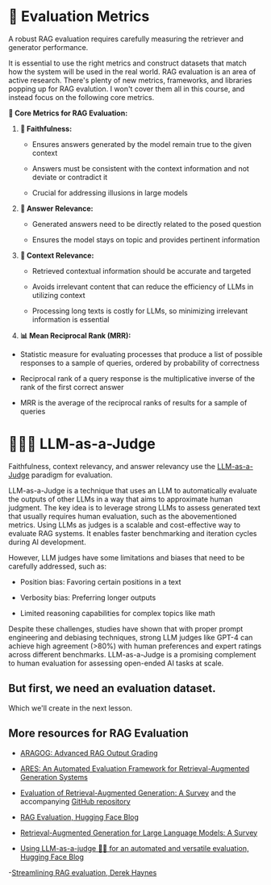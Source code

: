 # 📐 Evaluation Metrics

A robust RAG evaluation requires carefully measuring the retriever and generator performance.

It is essential to use the right metrics and construct datasets that match how the system will be used in the real world. RAG evaluation is an area of active research. There's plenty of new metrics, frameworks, and libraries popping up for RAG evalution. I won't cover them all in this course, and instead focus on the following core metrics.

**🎯 Core Metrics for RAG Evaluation:**

1. **🤝 Faithfulness:**

   - Ensures answers generated by the model remain true to the given context

   - Answers must be consistent with the context information and not deviate or contradict it

   - Crucial for addressing illusions in large models

2. **🎯 Answer Relevance:**

   - Generated answers need to be directly related to the posed question

   - Ensures the model stays on topic and provides pertinent information

3. **📑 Context Relevance:**

   - Retrieved contextual information should be accurate and targeted

   - Avoids irrelevant content that can reduce the efficiency of LLMs in utilizing context

   - Processing long texts is costly for LLMs, so minimizing irrelevant information is essential

4. **📊 Mean Reciprocal Rank (MRR):**

  - Statistic measure for evaluating processes that produce a list of possible responses to a sample of queries, ordered by probability of correctness

  - Reciprocal rank of a query response is the multiplicative inverse of the rank of the first correct answer

  - MRR is the average of the reciprocal ranks of results for a sample of queries

# 👨🏽‍⚖️ LLM-as-a-Judge 

Faithfulness, context relevancy, and answer relevancy use the [LLM-as-a-Judge](https://arxiv.org/abs/2306.05685) paradigm for evaluation.

LLM-as-a-Judge is a technique that uses an LLM to automatically evaluate the outputs of other LLMs in a way that aims to approximate human judgment. The key idea is to leverage strong LLMs to assess generated text that usually requires human evaluation, such as the abovementioned metrics. Using LLMs as judges is a scalable and cost-effective way to evaluate RAG systems. It enables faster benchmarking and iteration cycles during AI development.

However, LLM judges have some limitations and biases that need to be carefully addressed, such as:

- Position bias: Favoring certain positions in a text

- Verbosity bias: Preferring longer outputs

- Limited reasoning capabilities for complex topics like math

Despite these challenges, studies have shown that with proper prompt engineering and debiasing techniques, strong LLM judges like GPT-4 can achieve high agreement (>80%) with human preferences and expert ratings across different benchmarks. LLM-as-a-Judge is a promising complement to human evaluation for assessing open-ended AI tasks at scale.


## But first, we need an evaluation dataset.

Which we'll create in the next lesson.

## More resources for RAG Evaluation

- [ARAGOG: Advanced RAG Output Grading](https://arxiv.org/abs/2404.01037)

- [ARES: An Automated Evaluation Framework for Retrieval-Augmented Generation Systems](https://arxiv.org/abs/2311.09476)

- [Evaluation of Retrieval-Augmented Generation: A Survey](https://arxiv.org/abs/2405.07437) and the accompanying [GitHub repository](https://github.com/YHPeter/Awesome-RAG-Evaluation)

- [RAG Evaluation, Hugging Face Blog](https://huggingface.co/learn/cookbook/en/rag_evaluation)

- [Retrieval-Augmented Generation for Large Language Models: A Survey](https://arxiv.org/abs/2312.10997)

- [Using LLM-as-a-judge 🧑‍⚖️ for an automated and versatile evaluation, Hugging Face Blog](https://huggingface.co/learn/cookbook/en/llm_judge)

-[Streamlining RAG evaluation, Derek Haynes](https://dlite.cc/2023/10/04/2023-eval-rag-apps.html)
